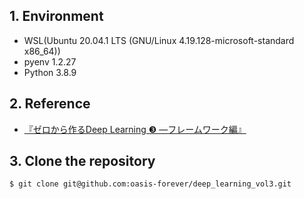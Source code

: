 ## 1. Environment

* WSL(Ubuntu 20.04.1 LTS (GNU/Linux 4.19.128-microsoft-standard x86_64))
* pyenv 1.2.27
* Python 3.8.9

## 2. Reference

* [『ゼロから作るDeep Learning ❸ ―フレームワーク編』](https://bookmeter.com/books/15556819)

## 3. Clone the repository

```bash
$ git clone git@github.com:oasis-forever/deep_learning_vol3.git
```
